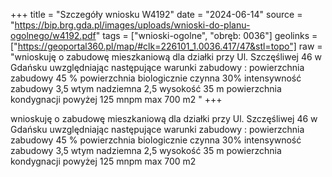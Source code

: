 +++
title = "Szczegóły wniosku W4192"
date = "2024-06-14"
source = "https://bip.brg.gda.pl/images/uploads/wnioski-do-planu-ogolnego/w4192.pdf"
tags = ["wnioski-ogolne", "obręb: 0036"]
geolinks = ["https://geoportal360.pl/map/#clk=226101_1.0036.417/47&stl=topo"]
raw = "wnioskuję o zabudowę mieszkaniową dla działki przy Ul. Szczęśliwej 46 w Gdańsku uwzględniając następujące warunki zabudowy : powierzchnia zabudowy 45 % powierzchnia biologicznie czynna 30% intensywność zabudowy 3,5 wtym nadziemna 2,5 wysokość 35 m powierzchnia kondygnacji powyżej 125 mnpm max 700 m2 "
+++

wnioskuję o zabudowę mieszkaniową dla działki przy Ul. Szczęśliwej 46 w Gdańsku
uwzględniając następujące warunki zabudowy : powierzchnia zabudowy 45 % powierzchnia
biologicznie czynna 30% intensywność zabudowy 3,5 wtym nadziemna 2,5 wysokość 35 m
powierzchnia kondygnacji powyżej 125 mnpm max 700 m2



